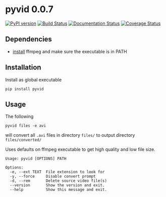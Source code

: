 # pyvid 0.0.7

[![PyPI version](https://badge.fury.io/py/pyvid.svg)](https://badge.fury.io/py/pyvid)
[![Build Status](https://travis-ci.org/0jdxt/pyvid.svg?branch=master)](https://travis-ci.org/0jdxt/pyvid)
[![Documentation Status](https://readthedocs.org/projects/pyvid/badge/?version=latest)](https://pyvid.readthedocs.io/en/latest/?badge=latest)
[![Coverage Status](https://coveralls.io/repos/github/0jdxt/pyvid/badge.svg?branch=master)](https://coveralls.io/github/0jdxt/pyvid?branch=master)

## Dependencies

- [install](https://www.ffmpeg.org/download.html)
  ffmpeg and make sure the executable is in PATH

## Installation

Install as global executable

```
pip install pyvid
```

## Usage

The following

```
pyvid files -e avi
```

will convert all `.avi` files in directory `files/` to output directory `files/converted/`

Uses defaults on ffmpeg executable to get high quality and low file size.

```
Usage: pyvid [OPTIONS] PATH

Options:
  -e, --ext TEXT  File extension to look for
  -y, --force     Disable convert prompt
  -d, --rem       Delete source video file(s)
  --version       Show the version and exit.
  --help          Show this message and exit.
```

